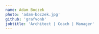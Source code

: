 ```yaml
---
name: Adam Boczek
photo: 'adam-boczek.jpg'
github: 'grafvonb'
jobtitle: 'Architect | Coach | Manager'
---
```

